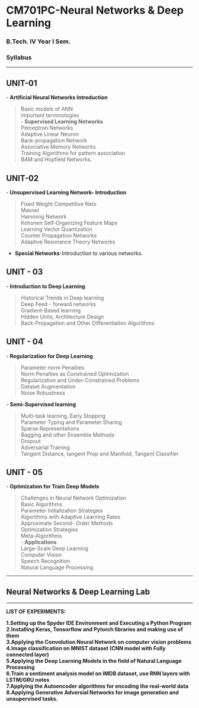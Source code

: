 # CM701PC-Neural Networks & Deep Learning

### B.Tech. IV Year I Sem.

### Syllabus
<hr/>

## UNIT-01<br/>
-<b> Artificial Neural Networks Introduction</b><br/>
  > Basic models of ANN<br/>
  > important terminologies<br/>
-<b> Supervised Learning Networks</b><br/>
  > Perceptron Networks<br/>
  > Adaptive Linear Neuron<br/>
  > Back-propagation Network<br/>
  > Associative Memory Networks<br/>
  > Training Algorithms for pattern association<br/>
  > BAM and Hopfield Networks.<br/>

## UNIT-02<br/>
-<b> Unsupervised Learning Network- Introduction</b><br/>
  > Fixed Weight Competitive Nets<br/>
  > Maxnet<br/>
  > Hamming Network<br/>
  > Kohonen Self-Organizing Feature Maps<br/>
  > Learning Vector Quantization<br/>
  > Counter Propagation Networks<br/>
  > Adaptive Resonance Theory Networks<br/>
- <b>Special Networks</b>-Introduction to various networks.</b><br/>

## UNIT - 03<br/>
-<b> Introduction to Deep Learning</b><br/>
  > Historical Trends in Deep learning<br/>
  > Deep Feed - forward networks<br/>
  > Gradient-Based learning<br/>
  > Hidden Units, Architecture Design<br/>
  > Back-Propagation and Other Differentiation Algorithms<br/>

## UNIT - 04<br/>
-<b> Regularization for Deep Learning</b><br/>
  > Parameter norm Penalties<br/>
  > Norm Penalties as Constrained Optimization<br/>
  > Regularization and Under-Constrained Problems<br/>
  > Dataset Augmentation<br/>
  > Noise Robustness<br/>
  
-<b> Semi-Supervised learning</b><br/>
  > Multi-task learning, Early Stopping<br/>
  > Parameter Typing and Parameter Sharing<br/>
  > Sparse Representations<br/>
  > Bagging and other Ensemble Methods<br/>
  > Dropout<br/>
  > Adversarial Training<br/>
  > Tangent Distance, tangent Prop and Manifold, Tangent Classifier<br/>

## UNIT - 05<br/>
-<b> Optimization for Train Deep Models</b><br/>
  > Challenges in Neural Network Optimization<br/>
  > Basic Algorithms<br/>
  > Parameter Initialization Strategies<br/>
  > Algorithms with Adaptive Learning Rates<br/>
  > Approximate Second- Order Methods<br/>
  > Optimization Strategies<br/>
  > Meta-Algorithms<br/>
-<b> Applications</b><br/>
  > Large-Scale Deep Learning<br/>
  > Computer Vision<br/>
  > Speech Recognition<br/>
  > Natural Language Processing<br/>

<hr/>

## Neural Networks & Deep Learning Lab
<hr/>
<b>LIST OF EXPERIMENTS<b/>:<br/>
  
1.Setting up the Spyder IDE Environment and Executing a Python Program<br/>
2.Installing Keras, Tensorflow and Pytorch libraries and making use of them<br/>
3.Applying the Convolution Neural Network on computer vision problems<br/>
4.Image classification on MNIST dataset (CNN model with Fully connected layer)<br/>
5.Applying the Deep Learning Models in the field of Natural Language Processing<br/>
6.Train a sentiment analysis model on IMDB dataset, use RNN layers with LSTM/GRU notes<br/>
7.Applying the Autoencoder algorithms for encoding the real-world data<br/>
8.Applying Generative Adversial Networks for image generation and unsupervised tasks.<br/>

